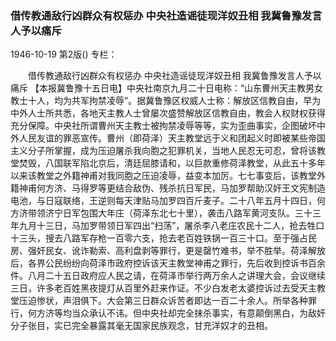 ### 借传教通敌行凶群众有权惩办  中央社造谣徒现洋奴丑相  我冀鲁豫发言人予以痛斥

1946-10-19
第2版()
专栏：

　　借传教通敌行凶群众有权惩办
    中央社造谣徒现洋奴丑相
    我冀鲁豫发言人予以痛斥
    【本报冀鲁豫十五日电】中央社南京九月二十日电称：“山东曹州天主教男女教士十人，均为共军拘禁凌辱”。据冀鲁豫区权威人士称：解放区信教自由，早为中外人士所共悉，各地天主教人士曾屡次盛赞解放区信教自由，教会人权财权获得充分保障。中央社所谓曹州天主教士被拘禁凌辱等等，实为歪曲事实，企图破坏中外人民友谊的罪恶宣传。曹州（即荷泽）天主教堂远于义和团起义时即被某些帝国主义分子所掌握，成为压迫屠杀我向胞之犯罪机关，当地人民忍无可忍，曾将该教堂焚毁，八国联军陷北京后，清廷屈膝请和，以巨款重修荷泽教堂，从此五十多年以来该教堂之外籍神甫对我同胞之压迫凌辱，益变本加厉。七七事变后，该教堂外籍神甫何方济、马得罗等更结合敌伪、残杀抗日军民，马加罗帮助汉奸王文宪制造电池，与日寇联络，王逆则每天津贴马加罗四百斤麦子。二十八年五月十四日，何方济带领济宁日军包围大年庄（荷泽东北七十里），袭击八路军黄河支队。三十三年九月十三日，马加罗带领日军四出“扫荡”，屠杀李八老庄农民十二人，抢去牲口十三头，搜去八路军存枪一百零六支，抢去老百姓铁锅一百三十口。至于强占民房、强奸民女、讹诈勒索、高利盘剥等罪行，更是罄竹难书，举不胜举。荷泽解放后，各界公民纷纷向荷泽市政府控诉该天主教堂神甫之罪行，先后收到控诉书百余件。八月二十五日政府应人民之请，在荷泽市举行两万余人之讲理大会，会议继续三日，许多老百姓黑夜提灯从百里外赶来作证。不少白发老太婆控诉过去受天主教堂压迫惨状，声泪俱下。大会第三日群众诉苦者即达一百二十余人。所举各种罪行，何方济等均当众承认不讳。但中央社却完全抹杀事实，有意颠倒黑白，为敌奸分子张目，实已完全暴露其毫无国家民族观念，甘充洋奴才的丑相。
